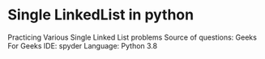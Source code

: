 # Single LinkedList in python
Practicing Various Single Linked List problems
Source of questions: Geeks For Geeks
IDE: spyder
Language: Python 3.8

